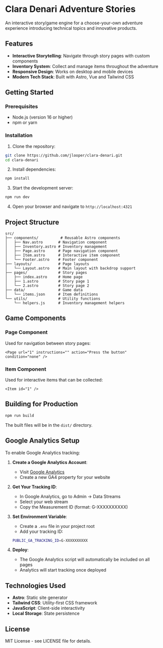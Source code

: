 # Clara Denari Adventure Stories

An interactive story/game engine for a choose-your-own adventure experience introducing technical topics and innovative products.

## Features

- **Interactive Storytelling**: Navigate through story pages with custom components
- **Inventory System**: Collect and manage items throughout the adventure
- **Responsive Design**: Works on desktop and mobile devices
- **Modern Tech Stack**: Built with Astro, Vue and Tailwind CSS

## Getting Started

### Prerequisites

- Node.js (version 16 or higher)
- npm or yarn

### Installation

1. Clone the repository:
```bash
git clone https://github.com/jlooper/clara-denari.git
cd clara-denari
```

2. Install dependencies:
```bash
npm install
```

3. Start the development server:
```bash
npm run dev
```

4. Open your browser and navigate to `http://localhost:4321`

## Project Structure

```
src/
├── components/          # Reusable Astro components
│   ├── Nav.astro       # Navigation component
│   ├── Inventory.astro # Inventory management
│   ├── Page.astro      # Page navigation component
│   ├── Item.astro      # Interactive item component
│   └── Footer.astro    # Footer component
├── layouts/            # Page layouts
│   └── Layout.astro    # Main layout with backdrop support
├── pages/              # Story pages
│   ├── index.astro     # Home page
│   ├── 1.astro         # Story page 1
│   └── 2.astro         # Story page 2
├── data/               # Game data
│   └── items.json      # Item definitions
└── utils/              # Utility functions
    └── helpers.js      # Inventory management helpers
```

## Game Components

### Page Component
Used for navigation between story pages:
```astro
<Page url="1" instructions="" action="Press the button" condition="none" />
```

### Item Component
Used for interactive items that can be collected:
```astro
<Item id="1" />
```

## Building for Production

```bash
npm run build
```

The built files will be in the `dist/` directory.


## Google Analytics Setup

To enable Google Analytics tracking:

1. **Create a Google Analytics Account**:
   - Visit [Google Analytics](https://analytics.google.com/analytics/web/)
   - Create a new GA4 property for your website

2. **Get Your Tracking ID**:
   - In Google Analytics, go to Admin → Data Streams
   - Select your web stream
   - Copy the Measurement ID (format: G-XXXXXXXXXX)

3. **Set Environment Variable**:
   - Create a `.env` file in your project root
   - Add your tracking ID:
   ```bash
   PUBLIC_GA_TRACKING_ID=G-XXXXXXXXXX
   ```

4. **Deploy**:
   - The Google Analytics script will automatically be included on all pages
   - Analytics will start tracking once deployed

## Technologies Used

- **Astro**: Static site generator
- **Tailwind CSS**: Utility-first CSS framework
- **JavaScript**: Client-side interactivity
- **Local Storage**: State persistence

## License

MIT License - see LICENSE file for details.
